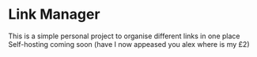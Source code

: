 # Link Manager
This is a simple personal project to organise different links in one place
Self-hosting coming soon (have I now appeased you alex where is my £2)
